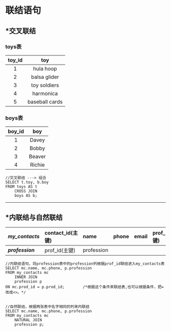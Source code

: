 # 联结语句

## \*交叉联结

### **toys表**

| toy\_id | toy |
| :---: | :---: |
| 1 | hula hoop |
| 2 | balsa glider |
| 3 | toy soldiers |
| 4 | harmonica |
| 5 | baseball cards |

### boys表

| boy\_id | boy |
| :---: | :---: |
| 1 | Davey |
| 2 | Bobby |
| 3 | Beaver |
| 4 | Richie |

```
//交叉联结 ---> 组合
SELECT t.toy, b.boy
FROM toys AS t
    CROSS JOIN
    boys AS b;
```

---

## \*内联结与自然联结

| _**my\_contacts**_ | contact\_id\(主键\) | name | phone | email | prof\_id\(外键\) |
| :--- | :--- | :--- | :--- | :--- | :--- |
| _**profession**_ | prof\_id\(主键\) | profession |  |  |  |

```
//内联结语句，将profession表中的profession列根据prof_id联结进入my_contacts表
SELECT mc.name, mc.phone, p.profession
FROM my_contacts mc
    INNER JOIN
    profession p
ON mc.prod_id = p.prod_id;        /*根据这个条件来联结表,也可以根据条件，把=改成<>。*/


//自然联结，根据两张表中名字相同的列来内联结
SELECT mc.name, mc.phone, p.profession
FROM my_contacts mc
    NATURAL JOIN
    profession p;
```



